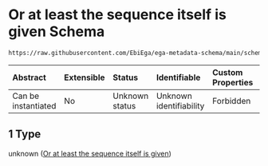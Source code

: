 # Or at least the sequence itself is given Schema

```txt
https://raw.githubusercontent.com/EbiEga/ega-metadata-schema/main/schemas/EGA.common-definitions.json#/definitions/genomic_sequence_descriptor/anyOf/1
```



| Abstract            | Extensible | Status         | Identifiable            | Custom Properties | Additional Properties | Access Restrictions | Defined In                                                                                           |
| :------------------ | :--------- | :------------- | :---------------------- | :---------------- | :-------------------- | :------------------ | :--------------------------------------------------------------------------------------------------- |
| Can be instantiated | No         | Unknown status | Unknown identifiability | Forbidden         | Allowed               | none                | [EGA.common-definitions.json\*](../../../schemas/EGA.common-definitions.json "open original schema") |

## 1 Type

unknown ([Or at least the sequence itself is given](ega-12-definitions-genomic-sequence-descriptor-anyof-or-at-least-the-sequence-itself-is-given.md))
